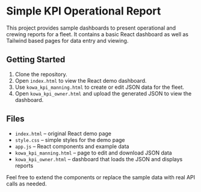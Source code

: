 # Simple KPI Operational Report

This project provides sample dashboards to present operational and crewing reports for a fleet. It contains a basic React dashboard as well as Tailwind based pages for data entry and viewing.

## Getting Started

1. Clone the repository.
2. Open `index.html` to view the React demo dashboard.
3. Use `kowa_kpi_manning.html` to create or edit JSON data for the fleet.
4. Open `kowa_kpi_owner.html` and upload the generated JSON to view the dashboard.

## Files

- `index.html` – original React demo page
- `style.css` – simple styles for the demo page
- `app.js` – React components and example data
- `kowa_kpi_manning.html` – page to edit and download JSON data
- `kowa_kpi_owner.html` – dashboard that loads the JSON and displays reports

Feel free to extend the components or replace the sample data with real API calls as needed.
